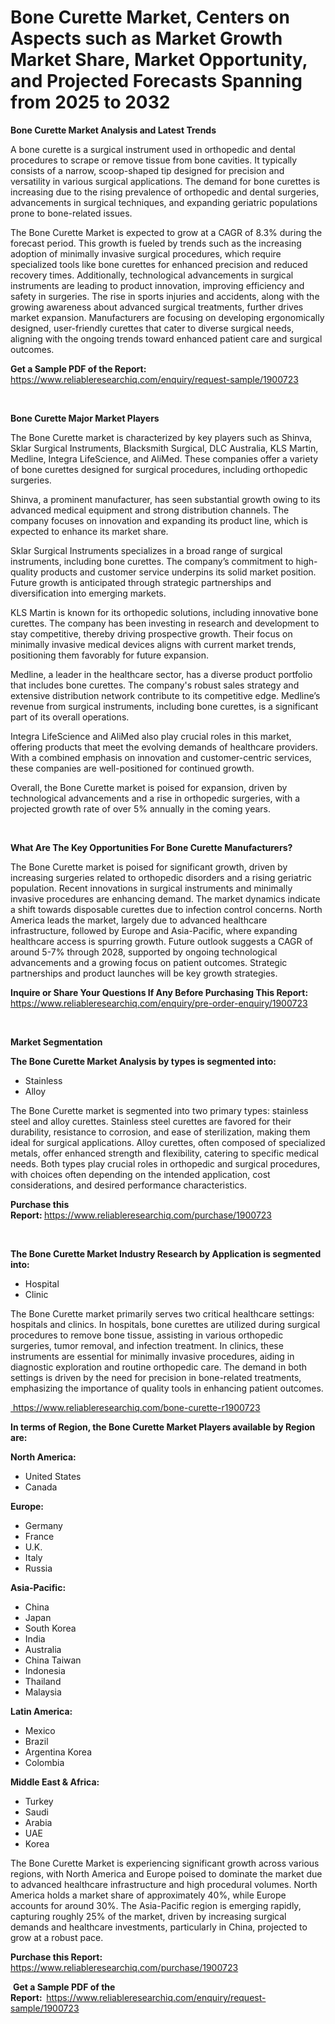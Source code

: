 <p><h1>Bone Curette Market, Centers on Aspects such as Market Growth Market Share, Market Opportunity, and Projected Forecasts Spanning from 2025 to 2032</h1></p><p><strong>Bone Curette Market Analysis and Latest Trends</strong></p>
<p><p>A bone curette is a surgical instrument used in orthopedic and dental procedures to scrape or remove tissue from bone cavities. It typically consists of a narrow, scoop-shaped tip designed for precision and versatility in various surgical applications. The demand for bone curettes is increasing due to the rising prevalence of orthopedic and dental surgeries, advancements in surgical techniques, and expanding geriatric populations prone to bone-related issues.</p><p>The Bone Curette Market is expected to grow at a CAGR of 8.3% during the forecast period. This growth is fueled by trends such as the increasing adoption of minimally invasive surgical procedures, which require specialized tools like bone curettes for enhanced precision and reduced recovery times. Additionally, technological advancements in surgical instruments are leading to product innovation, improving efficiency and safety in surgeries. The rise in sports injuries and accidents, along with the growing awareness about advanced surgical treatments, further drives market expansion. Manufacturers are focusing on developing ergonomically designed, user-friendly curettes that cater to diverse surgical needs, aligning with the ongoing trends toward enhanced patient care and surgical outcomes.</p></p>
<p><strong>Get a Sample PDF of the Report:&nbsp;</strong> <a href="https://www.reliableresearchiq.com/enquiry/request-sample/1900723?utm_campaign=2319&utm_medium=2&utm_source=Github&utm_content=ia&utm_term=13042025&utm_id=bone-curette">https://www.reliableresearchiq.com/enquiry/request-sample/1900723</a></p>
<p>&nbsp;</p>
<p><strong>Bone Curette Major Market Players</strong></p>
<p><p>The Bone Curette market is characterized by key players such as Shinva, Sklar Surgical Instruments, Blacksmith Surgical, DLC Australia, KLS Martin, Medline, Integra LifeScience, and AliMed. These companies offer a variety of bone curettes designed for surgical procedures, including orthopedic surgeries.</p><p>Shinva, a prominent manufacturer, has seen substantial growth owing to its advanced medical equipment and strong distribution channels. The company focuses on innovation and expanding its product line, which is expected to enhance its market share.</p><p>Sklar Surgical Instruments specializes in a broad range of surgical instruments, including bone curettes. The company’s commitment to high-quality products and customer service underpins its solid market position. Future growth is anticipated through strategic partnerships and diversification into emerging markets.</p><p>KLS Martin is known for its orthopedic solutions, including innovative bone curettes. The company has been investing in research and development to stay competitive, thereby driving prospective growth. Their focus on minimally invasive medical devices aligns with current market trends, positioning them favorably for future expansion.</p><p>Medline, a leader in the healthcare sector, has a diverse product portfolio that includes bone curettes. The company's robust sales strategy and extensive distribution network contribute to its competitive edge. Medline’s revenue from surgical instruments, including bone curettes, is a significant part of its overall operations.</p><p>Integra LifeScience and AliMed also play crucial roles in this market, offering products that meet the evolving demands of healthcare providers. With a combined emphasis on innovation and customer-centric services, these companies are well-positioned for continued growth.</p><p>Overall, the Bone Curette market is poised for expansion, driven by technological advancements and a rise in orthopedic surgeries, with a projected growth rate of over 5% annually in the coming years.</p></p>
<p>&nbsp;</p>
<p><strong>What Are The Key Opportunities For Bone Curette Manufacturers?</strong></p>
<p><p>The Bone Curette market is poised for significant growth, driven by increasing surgeries related to orthopedic disorders and a rising geriatric population. Recent innovations in surgical instruments and minimally invasive procedures are enhancing demand. The market dynamics indicate a shift towards disposable curettes due to infection control concerns. North America leads the market, largely due to advanced healthcare infrastructure, followed by Europe and Asia-Pacific, where expanding healthcare access is spurring growth. Future outlook suggests a CAGR of around 5-7% through 2028, supported by ongoing technological advancements and a growing focus on patient outcomes. Strategic partnerships and product launches will be key growth strategies.</p></p>
<p><strong>Inquire or Share Your Questions If Any Before Purchasing This Report:</strong> <a href="https://www.reliableresearchiq.com/enquiry/pre-order-enquiry/1900723?utm_campaign=2319&utm_medium=2&utm_source=Github&utm_content=ia&utm_term=13042025&utm_id=bone-curette">https://www.reliableresearchiq.com/enquiry/pre-order-enquiry/1900723</a></p>
<p>&nbsp;</p>
<p><strong>Market Segmentation</strong></p>
<p><strong>The Bone Curette Market Analysis by types is segmented into:</strong></p>
<p><ul><li>Stainless</li><li>Alloy</li></ul></p>
<p><p>The Bone Curette market is segmented into two primary types: stainless steel and alloy curettes. Stainless steel curettes are favored for their durability, resistance to corrosion, and ease of sterilization, making them ideal for surgical applications. Alloy curettes, often composed of specialized metals, offer enhanced strength and flexibility, catering to specific medical needs. Both types play crucial roles in orthopedic and surgical procedures, with choices often depending on the intended application, cost considerations, and desired performance characteristics.</p></p>
<p><strong>Purchase this Report:&nbsp;</strong><a href="https://www.reliableresearchiq.com/purchase/1900723?utm_campaign=2319&utm_medium=2&utm_source=Github&utm_content=ia&utm_term=13042025&utm_id=bone-curette">https://www.reliableresearchiq.com/purchase/1900723</a></p>
<p>&nbsp;</p>
<p><strong>The Bone Curette Market Industry Research by Application is segmented into:</strong></p>
<p><ul><li>Hospital</li><li>Clinic</li></ul></p>
<p><p>The Bone Curette market primarily serves two critical healthcare settings: hospitals and clinics. In hospitals, bone curettes are utilized during surgical procedures to remove bone tissue, assisting in various orthopedic surgeries, tumor removal, and infection treatment. In clinics, these instruments are essential for minimally invasive procedures, aiding in diagnostic exploration and routine orthopedic care. The demand in both settings is driven by the need for precision in bone-related treatments, emphasizing the importance of quality tools in enhancing patient outcomes.</p></p>
<p><a href="https://www.reliableresearchiq.com/bone-curette-r1900723?utm_campaign=2319&utm_medium=2&utm_source=Github&utm_content=ia&utm_term=13042025&utm_id=bone-curette">&nbsp;https://www.reliableresearchiq.com/bone-curette-r1900723</a></p>
<p><strong>In terms of Region, the Bone Curette Market Players available by Region are:</strong></p>
<p>
    <p> <strong> North America: </strong>
        <ul>
            <li>United States</li>
            <li>Canada</li>
        </ul>
        </p> 
    <p> <strong> Europe: </strong>
        <ul>
            <li>Germany</li>
            <li>France</li>
            <li>U.K.</li>
            <li>Italy</li>
            <li>Russia</li>
        </ul>
        </p> 
    <p> <strong> Asia-Pacific: </strong>
        <ul>
            <li>China</li>
            <li>Japan</li>
            <li>South Korea</li>
            <li>India</li>
            <li>Australia</li>
            <li>China Taiwan</li>
            <li>Indonesia</li>
            <li>Thailand</li>
            <li>Malaysia</li>
        </ul>
        </p> 
    <p> <strong> Latin America: </strong>
        <ul>
            <li>Mexico</li>
            <li>Brazil</li>
            <li>Argentina Korea</li>
            <li>Colombia</li>
        </ul>
        </p> 
    <p> <strong> Middle East & Africa: </strong>
        <ul>
            <li>Turkey</li>
            <li>Saudi</li>
            <li>Arabia</li>
            <li>UAE</li>
            <li>Korea</li>
        </ul>
    </p>
    </p>
<p><p>The Bone Curette Market is experiencing significant growth across various regions, with North America and Europe poised to dominate the market due to advanced healthcare infrastructure and high procedural volumes. North America holds a market share of approximately 40%, while Europe accounts for around 30%. The Asia-Pacific region is emerging rapidly, capturing roughly 25% of the market, driven by increasing surgical demands and healthcare investments, particularly in China, projected to grow at a robust pace.</p></p>
<p><strong>Purchase this Report: </strong><a href="https://www.reliableresearchiq.com/purchase/1900723?utm_campaign=2319&utm_medium=2&utm_source=Github&utm_content=ia&utm_term=13042025&utm_id=bone-curette">https://www.reliableresearchiq.com/purchase/1900723</a></p>
<p>&nbsp;<strong>Get a Sample PDF of the Report:&nbsp;&nbsp;</strong><a href="https://www.reliableresearchiq.com/enquiry/request-sample/1900723?utm_campaign=2319&utm_medium=2&utm_source=Github&utm_content=ia&utm_term=13042025&utm_id=bone-curette">https://www.reliableresearchiq.com/enquiry/request-sample/1900723</a></p>
<p><strong></strong></p>
<p><p></p><p></p><p></p></p>